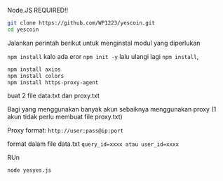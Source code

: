Node.JS REQUIRED!!

```bash
git clone https://github.com/WP1223/yescoin.git
cd yescoin 
```
Jalankan perintah berikut untuk menginstal modul yang diperlukan

`npm install` 
kalo ada eror `npm init -y` lalu ulangi lagi `npm install`,

```bash
npm install axios
npm install colors
npm install https-proxy-agent
```

buat 2 file data.txt dan proxy.txt

Bagi yang menggunakan banyak akun sebaiknya menggunakan proxy (1 akun tidak perlu membuat file proxy.txt)

Proxy format: 
`http://user:pass@ip:port`

format dalam file data.txt 
`query_id=xxxx atau user_id=xxxx`

RUn 
```bash
node yesyes.js
```
